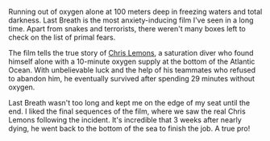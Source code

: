 Running out of oxygen alone at 100 meters deep in freezing waters and total darkness. Last Breath is the most anxiety-inducing film I've seen in a long time. Apart from snakes and terrorists, there weren't many boxes left to check on the list of primal fears.

The film tells the true story of [Chris Lemons](https://en.wikipedia.org/wiki/Last_Breath_(2019_film)), a saturation diver who found himself alone with a 10-minute oxygen supply at the bottom of the Atlantic Ocean. With unbelievable luck and the help of his teammates who refused to abandon him, he eventually survived after spending 29 minutes without oxygen.

Last Breath wasn't too long and kept me on the edge of my seat until the end. I liked the final sequences of the film, where we saw the real Chris Lemons following the incident. It's incredible that 3 weeks after nearly dying, he went back to the bottom of the sea to finish the job. A true pro!
